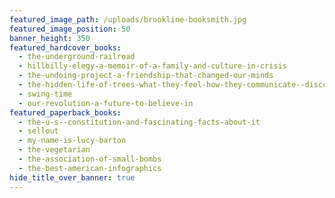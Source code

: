 ```yaml
---
featured_image_path: /uploads/brookline-booksmith.jpg
featured_image_position: 50
banner_height: 350
featured_hardcover_books:
  - the-underground-railroad
  - hillbilly-elegy-a-memoir-of-a-family-and-culture-in-crisis
  - the-undoing-project-a-friendship-that-changed-our-minds
  - the-hidden-life-of-trees-what-they-feel-how-they-communicate--discoveries-from-a-secret-world
  - swing-time
  - our-revolution-a-future-to-believe-in
featured_paperback_books:
  - the-u-s--constitution-and-fascinating-facts-about-it
  - sellout
  - my-name-is-lucy-barton
  - the-vegetarian
  - the-association-of-small-bombs
  - the-best-american-infographics
hide_title_over_banner: true
---
```



